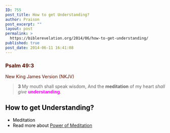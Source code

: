 ```yaml
---
ID: 755
post_title: How to get Understanding?
author: Praison
post_excerpt: ""
layout: post
permalink: >
  https://biblerevelation.org/2014/06/how-to-get-understanding/
published: true
post_date: 2014-06-11 16:41:08
---
```

<div class="heading passage-class-0" style="color: #5c1101;">
<h3>Psalm 49:3</h3>
<p class="txt-sm">New King James Version (NKJV)</p>

</div>
<div class="passage version-NKJV result-text-style-normal text-html " style="color: #000000;">
<div class="poetry">
<blockquote>
<p class="line"><span id="en-NKJV-14652" class="text Ps-49-3"><span class="versenum" style="font-weight: bold;">3 </span>My mouth shall speak wisdom,</span>
<span class="text Ps-49-3">And the <strong>meditation</strong> of my heart <i>shall give</i> <span style="color: #ff00ff;"><strong>understanding</strong></span>.</span></p>
</blockquote>
<h2 class="line">How to get Understanding?</h2>
<ul>
	<li>Meditation</li>
	<li>Read more about <a title="Power of Meditation" href="http://biblerevelation.org/2014/06/09/power-of-meditation/">Power of Meditation</a></li>
</ul>
</div>
</div>